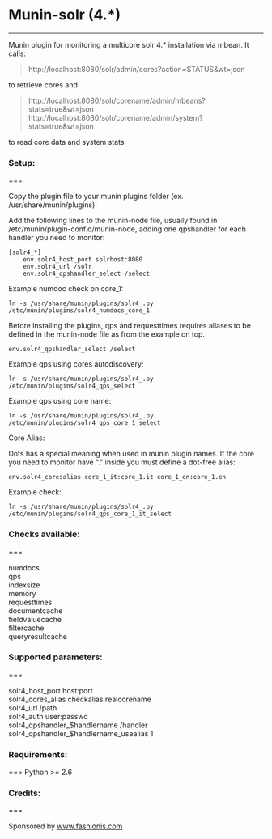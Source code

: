 # Munin-solr (4.*)
-------------

Munin plugin for monitoring a multicore solr 4.* installation via mbean.
It calls:
> http://localhost:8080/solr/admin/cores?action=STATUS&wt=json

to retrieve cores and

> http://localhost:8080/solr/corename/admin/mbeans?stats=true&wt=json
> http://localhost:8080/solr/corename/admin/system?stats=true&wt=json

to read core data and system stats

### Setup:
===

Copy the plugin file to your munin plugins folder (ex. /usr/share/munin/plugins):

Add the following lines to the munin-node file, usually found in /etc/munin/plugin-conf.d/munin-node, adding one qpshandler for each handler you need to monitor:

    [solr4_*]
        env.solr4_host_port solrhost:8080 
        env.solr4_url /solr
        env.solr4_qpshandler_select /select


Example numdoc check on core_1:

    ln -s /usr/share/munin/plugins/solr4_.py /etc/munin/plugins/solr4_numdocs_core_1


Before installing the plugins, qps and requesttimes requires aliases to be defined in the munin-node file as from the example on top.

    env.solr4_qpshandler_select /select

Example qps using cores autodiscovery:

    ln -s /usr/share/munin/plugins/solr4_.py /etc/munin/plugins/solr4_qps_select

Example qps using core name:

    ln -s /usr/share/munin/plugins/solr4_.py /etc/munin/plugins/solr4_qps_core_1_select

Core Alias:

Dots has a special meaning when used in munin plugin names. If the core you need to monitor have "." inside you must define a dot-free alias:

    env.solr4_coresalias core_1_it:core_1.it core_1_en:core_1.en

Example check:

    ln -s /usr/share/munin/plugins/solr4_.py /etc/munin/plugins/solr4_qps_core_1_it_select


### Checks available:
===

numdocs  
qps  
indexsize  
memory  
requesttimes  
documentcache  
fieldvaluecache  
filtercache  
queryresultcache  

### Supported parameters:
===

solr4_host_port host:port  
solr4_cores_alias checkalias:realcorename  
solr4_url /path  
solr4_auth user:passwd  
solr4_qpshandler_$handlername /handler  
solr4_qpshandler_$handlername_usealias 1


### Requirements:
===
Python >= 2.6


### Credits:
===

Sponsored by www.fashionis.com
